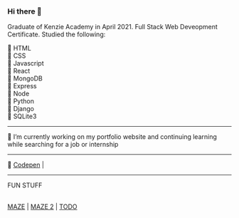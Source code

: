 ### Hi there 👋

Graduate of Kenzie Academy in April 2021. Full Stack Web Deveopment Certificate.
Studied the following:

🌱 HTML <br />
🌱 CSS <br />
🌱 Javascript <br />
🌱 React <br />
🌱 MongoDB <br />
🌱 Express <br />
🌱 Node <br />
🌱 Python <br />
🌱 Django <br />
🌱 SQLite3
<hr>

🔭 I’m currently working on my portfolio website and continuing learning while searching for a job or internship
<hr>

🎨 <a href="https://codepen.io/sharkcat73">Codepen</a> |

<hr>
FUN STUFF
<br />
<br />

<a href="https://kjwilliamson.github.io/maze/">MAZE</a> | <a href="https://kjwilliamson.github.io/js-maze/">MAZE 2</a> | <a href="https://kjwilliamson.github.io/js-todo/"> TODO</a>



<!--
**KJWilliamson/kjwilliamson** is a ✨ _special_ ✨ repository because its `README.md` (this file) appears on your GitHub profile.

Here are some ideas to get you started:

- 🔭 I’m currently working on ...
- 🌱 I’m currently learning Django
- 👯 I’m looking to collaborate on ...
- 🤔 I’m looking for help with ...
- 💬 Ask me about ...
- 📫 How to reach me: ...
- 😄 Pronouns: ...
- ⚡ Fun fact: ...
-->

